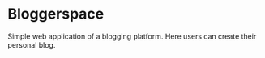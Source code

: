 # Bloggerspace

Simple web application of a blogging platform. Here users can create their personal blog.